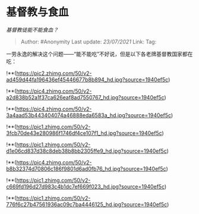 # 基督教与食血
*基督教徒能不能食血？*

> Author: #Anonymity
> Last update: *23/07/2021*
> Link:
> Tag:

一劳永逸的解决这个问题——“能不能吃”不好说，但是以下各老牌基督教国家都在吃：

!**(https://pic2.zhimg.com/50/v2-ad459d44fa196436ef45446677b8b894_hd.jpg?source=1940ef5c)

!**(https://pic4.zhimg.com/50/v2-a2d838b52a1f37ca626eaf8ad7550767_hd.jpg?source=1940ef5c)

!**(https://pic4.zhimg.com/50/v2-3a4aad53b443404074a46888eda6583a_hd.jpg?source=1940ef5c)

!**(https://pic1.zhimg.com/50/v2-3fcb70de43e280986f1746df4ce107f1_hd.jpg?source=1940ef5c)

!**(https://pic1.zhimg.com/50/v2-d1e06cd837d38c8deb38b8bb2305ffe9_hd.jpg?source=1940ef5c)

!**(https://pic4.zhimg.com/50/v2-b8b32374d70806c186f9801d6ad0fb76_hd.jpg?source=1940ef5c)

!**(https://pic1.zhimg.com/50/v2-c669fd196d27d983c4b1dc7ef669f023_hd.jpg?source=1940ef5c)

!**(https://pic1.zhimg.com/50/v2-776f6c27b47561936ac09c7ba4446125_hd.jpg?source=1940ef5c)
